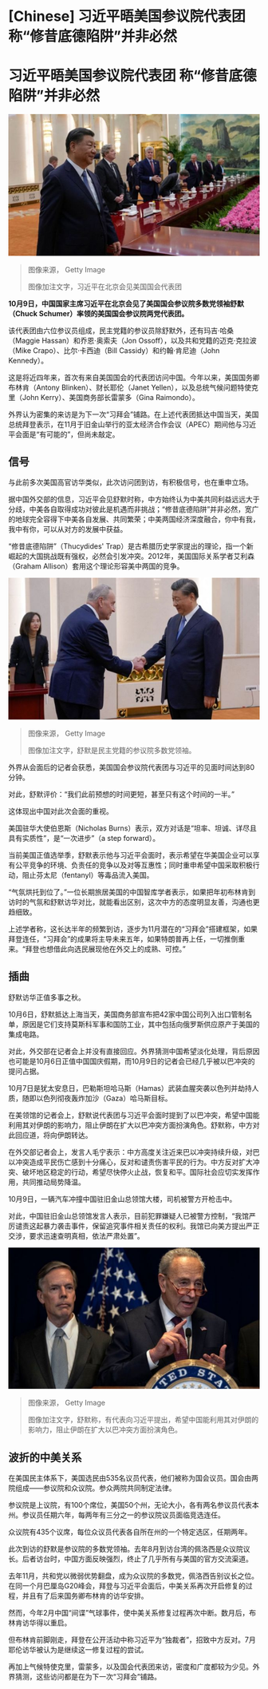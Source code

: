 # [Chinese] 习近平晤美国参议院代表团 称“修昔底德陷阱”并非必然

#  习近平晤美国参议院代表团 称“修昔底德陷阱”并非必然


![习近平在北京会见美国国会代表团](_131379138_67064705.jpg)

> 图像来源，  Getty Image
>
> 图像加注文字，习近平在北京会见美国国会代表团

**10月9日，中国国家主席习近平在北京会见了美国国会参议院多数党领袖舒默（Chuck Schumer）率领的美国国会参议院两党代表团。**

该代表团由六位参议员组成，民主党籍的参议员除舒默外，还有玛吉·哈桑（Maggie Hassan）和乔恩·奥索夫（Jon Ossoff），以及共和党籍的迈克·克拉波（Mike Crapo）、比尔·卡西迪（Bill Cassidy）和约翰·肯尼迪（John Kennedy）。

这是将近四年来，首次有来自美国国会的代表团访问中国。今年以来，美国国务卿布林肯（Antony Blinken）、财长耶伦（Janet Yellen），以及总统气候问题特使克里（John Kerry）、美国商务部长雷蒙多（Gina Raimondo）。

外界认为密集的来访是为下一次“习拜会”铺路。在上述代表团抵达中国当天，美国总统拜登表示，在11月于旧金山举行的亚太经济合作会议（APEC）期间他与习近平会面是“有可能的”，但尚未敲定。

##  信号

与此前多次美国高官访华类似，此次访问团到访，有积极信号，也在重申立场。

据中国外交部的信息，习近平会见舒默时称，中方始终认为中美共同利益远远大于分歧，中美各自取得成功对彼此是机遇而非挑战；“修昔底德陷阱”并非必然，宽广的地球完全容得下中美各自发展、共同繁荣；中美两国经济深度融合，你中有我，我中有你，可以从对方的发展中获益。

“修昔底德陷阱”（Thucydides' Trap）是古希腊历史学家提出的理论，指一个新崛起的大国挑战既有强权，必然会引发冲突。2012年，美国国际关系学者艾利森（Graham Allison）套用这个理论形容美中两国的竞争。

![舒默是民主党籍的参议院多数党领袖。](_131379144_whatsubject.jpg)

> 图像来源，  Getty Image
>
> 图像加注文字，舒默是民主党籍的参议院多数党领袖。

外界从会面后的记者会获悉，美国国会参议院代表团与习近平的见面时间达到80分钟。

对此，舒默评价：“我们此前预想的时间更短，甚至只有这个时间的一半。”

这体现出中国对此次会面的重视。

美国驻华大使伯恩斯（Nicholas Burns）表示，双方对话是“坦率、坦诚、详尽且具有实质性”，是“一次进步”（a step forward）。

当前美国正值选举季，舒默表示他与习近平会面时，表示希望在华美国企业可以享有公平竞争的环境、负责任的竞争以及对等互惠性；同时重申希望中国采取积极行动，阻止芬太尼（fentanyl）等毒品流入美国。

“气氛烘托到位了。”一位长期旅居美国的中国智库学者表示，如果把年初布林肯到访时的气氛和舒默访华对比，就能看出区别，这次中方的态度明显友善，沟通也更趋细致。

上述学者称，这长达半年的频繁到访，逐步为11月潜在的“习拜会”搭建框架，如果拜登连任，“习拜会”的成果将主导未来五年，如果特朗普再上任，一切推倒重来。“拜登也想借此向选民展现他在外交上的成熟、可控。”

##  插曲

舒默访华正值多事之秋。

10月6日，舒默抵达上海当天，美国商务部宣布把42家中国公司列入出口管制名单，原因是它们支持莫斯科军事和国防工业，其中包括向俄罗斯供应原产于美国的集成电路。

对此，外交部在记者会上并没有直接回应。外界猜测中国希望淡化处理，背后原因也可能是10月6日正值中国国庆假期，而10月9日的记者会已经几乎被以巴冲突的提问占据。


10月7日是犹太安息日，巴勒斯坦哈马斯（Hamas）武装血腥突袭以色列并劫持人质，随即以色列彻夜轰炸加沙（Gaza）哈马斯目标。

在美领馆的记者会上，舒默说代表团与习近平会面时提到了以巴冲突，希望中国能利用其对伊朗的影响力，阻止伊朗在扩大以巴冲突方面扮演角色。舒默称，中方对此回应道，将向伊朗转达。

在外交部记者会上，发言人毛宁表示：中方高度关注近来巴以冲突持续升级，对巴以冲突造成平民伤亡感到十分痛心，反对和谴责伤害平民的行为。中方反对扩大冲突、破坏地区稳定的行动，希望尽快停火止战，恢复和平。国际社会应切实发挥作用，共同推动局势降温。

10月9日，一辆汽车冲撞中国驻旧金山总领馆大楼，司机被警方开枪击中。

对此，中国驻旧金山总领馆发言人表示，目前犯罪嫌疑人已被警方控制，“我馆严厉谴责这起暴力袭击事件，保留追究事件相关责任的权利。我馆已向美方提出严正交涉，要求迅速查明真相，依法严肃处置”。

![舒默称，有代表向习近平提出，希望中国能利用其对伊朗的影响力，阻止伊朗在扩大以巴冲突方面扮演角色。](_131379143_whatsubject.jpg)

> 图像来源，  Getty Image
>
> 图像加注文字，舒默称，有代表向习近平提出，希望中国能利用其对伊朗的影响力，阻止伊朗在扩大以巴冲突方面扮演角色。

##  波折的中美关系

在美国民主体系下，美国选民由535名议员代表，他们被称为国会议员。国会由两院组成——参议院和众议院。参众两院共同制定法律。

参议院是上议院，有100个席位，美国50个州，无论大小，各有两名参议员代表本州。参议员任期六年，每两年有三分之一的参议院议员面临竞选连任。

众议院有435个议席，每位众议员代表各自所在州的一个特定选区，任期两年。

此次到访的舒默是参议院的多数党领袖。去年8月到访台湾的佩洛西是众议院议长。后者访台时，中国方面反映强烈，终止了几乎所有与美国的官方交流渠道。

去年11月，共和党以微弱优势翻盘，成为众议院的多数党，佩洛西告别议长之位。在同一个月巴厘岛G20峰会，拜登与习近平会面后，中美关系再次开启修复的过程，并且有了后来国务卿布林肯的访华安排。

然而，今年2月中国“间谍”气球事件，使中美关系修复过程再次中断。数月后，布林肯访华得以重启。

但布林肯前脚刚走，拜登在公开活动中称习近平为“独裁者”，招致中方反对。7月耶伦访华被认为是继续这一修复过程的尝试。

再加上气候特使克里，雷蒙多，以及国会代表团来访，密度和广度都较为少见。外界猜测，这些访问都是在为下一次“习拜会”铺路。


